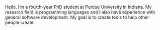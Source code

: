 Hello, I’m a fourth-year PhD student at Purdue University in Indiana. My research field is programming languages and I also have experience with general software development. My goal is to create tools to help other people create.
